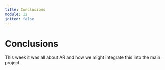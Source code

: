 ```yaml
---
title: Conclusions
module: 12
jotted: false
---
```


# Conclusions

This week it was all about AR and how we might integrate this into the main project.